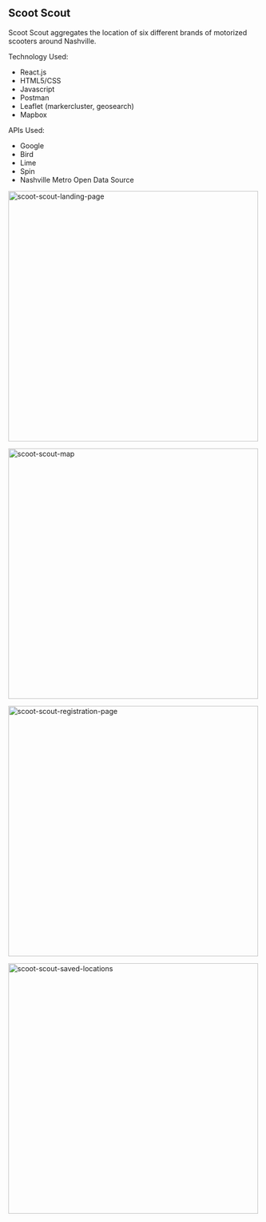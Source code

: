 ## Scoot Scout

Scoot Scout aggregates the location of six different brands of motorized scooters around Nashville.

Technology Used:
* React.js
* HTML5/CSS
* Javascript
* Postman
* Leaflet (markercluster, geosearch)
* Mapbox

APIs Used:
* Google
* Bird
* Lime
* Spin
* Nashville Metro Open Data Source

<a href="url"><img src="https://user-images.githubusercontent.com/46655107/60198858-394cb700-9808-11e9-9c9e-9563d7a909d4.jpg" alt="scoot-scout-landing-page" height="500"></a>

<a href="url"><img src="https://user-images.githubusercontent.com/46655107/60198859-39e54d80-9808-11e9-8bac-4cfcdf9c699c.jpg" alt="scoot-scout-map" height="500"></a>

<a href="url"><img src="https://user-images.githubusercontent.com/46655107/60198860-39e54d80-9808-11e9-91ed-ce0bbebff999.jpg" alt="scoot-scout-registration-page" height="500"></a>

<a href="url"><img src="https://user-images.githubusercontent.com/46655107/60198861-39e54d80-9808-11e9-97f5-bdb748ad9a18.jpg" alt="scoot-scout-saved-locations" height="500"></a>
